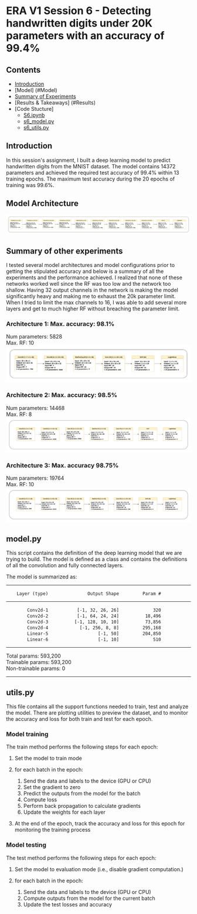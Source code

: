 # ERA V1 Session 6 - Detecting handwritten digits under 20K parameters with an accuracy of 99.4%

## Contents

* [Introduction](#Introduction)
* [Model] (#Model)
* [Summary of Experiments](#Experiments)
* [Results & Takeaways] (#Results)
* [Code Stucture]
   * [S6.ipynb](#S6ipynb`)
   * [s6_model.py](#modelpy`)
   * [s6_utils.py](#utilspy`)


## Introduction
<p>
In this session's assignment, I built a deep learning model to predict handwritten digits from the MNIST dataset. The model contains 14372 parameters and achieved the required test accuracy of 99.4% within 13 training epochs. The maximum test accuracy during the 20 epochs of training was 99.6%.
</p>


## Model Architecture
![Final Architecture](doc/final_network.png)

## Summary of other experiments

<p> 
I tested several model architectures and model configurations prior to getting the stipulated accuracy and below  is a summary of all the experiments and the performance achieved. I realized that none of these networks worked well since the RF was too low and the network too shallow. Having 32 output channels in the network is making the model significantly heavy and making me to exhaust the 20k parameter limit. When I tried to limit the max channels to 16, I was able to add several more layers and get to much higher RF without breaching the parameter limit.
</p>

### Architecture 1: Max. accuracy: 98.1%
Num parameters: 5828   
Max. RF: 10
![experiment 1](doc/experiment_1.png)


### Architecture 2: Max. accuracy: 98.5%
Num parameters: 14468  
 Max. RF: 8
![experiment 2](doc/experiment_2.png)


### Architecture 3: Max. accuracy 98.75%
Num parameters: 19764   
Max. RF: 10
![experiment 3](doc/experiment_3.png)


## model.py
<p>This script contains the definition of the deep learning model that we are trying to build. The model is defined as a class and contains the definitions of all the convolution and fully connected layers. 

The model is summarized as:
</p>


----------------------------------------------------------------
        Layer (type)               Output Shape         Param #
----------------------------------------------------------------

            Conv2d-1           [-1, 32, 26, 26]             320
            Conv2d-2           [-1, 64, 24, 24]          18,496
            Conv2d-3          [-1, 128, 10, 10]          73,856
            Conv2d-4            [-1, 256, 8, 8]         295,168
            Linear-5                   [-1, 50]         204,850
            Linear-6                   [-1, 10]             510

----------------------------------------------------------------

Total params: 593,200 <br>
Trainable params: 593,200 <br>
Non-trainable params: 0 <br>

----------------------------------------------------------------

## utils.py

<p> This file contains all the support functions needed to train, test and analyze the model. There are plotting utilities to preview the dataset, and to monitor the accuracy and loss for both train and test for each epoch.</p>

### Model training
<p> The train method performs the following steps for each epoch:

1. Set the model to train mode
2. for each batch in the epoch:

   1. Send the data and labels to the device (GPU or CPU)
   2. Set the gradient to zero
   3. Predict the outputs from the model for the batch
   4. Compute loss
   5. Perform back propagation to calculate gradients
   6. Update the weights for each layer
3. At the end of the epoch, track the accuracy and loss for this epoch for monitoring the training process
</p>

### Model testing
<p>  The test method performs the following steps for each epoch:

1. Set the model to evaluation mode (i.e., disable gradient computation.)
2. for each batch in the epoch:

   1. Send the data and labels to the device (GPU or CPU)
   2. Compute outputs from the model for the current batch
   3. Update the test losses and accuracy

</p>

